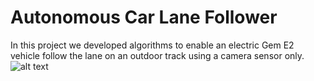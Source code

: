 # Autonomous Car Lane Follower

In this project we developed algorithms to enable an electric Gem E2 vehicle follow the lane on an outdoor track using a camera sensor only. 
![alt text]([http://url/to/img.png](https://images.pexels.com/photos/170811/pexels-photo-170811.jpeg?auto=compress&cs=tinysrgb&w=1260&h=750&dpr=1))
